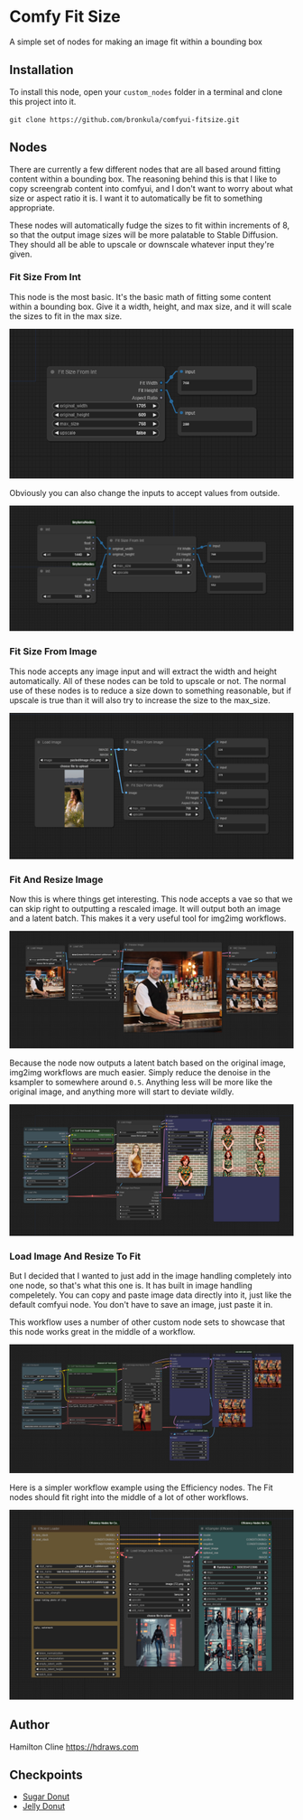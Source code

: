 # Comfy Fit Size

A simple set of nodes for making an image fit within a bounding box

## Installation

To install this node, open your `custom_nodes` folder in a terminal and clone this project into it.

`git clone https://github.com/bronkula/comfyui-fitsize.git`

## Nodes

There are currently a few different nodes that are all based around fitting content within a bounding box. The reasoning behind this is that I like to copy screengrab content into comfyui, and I don't want to worry about what size or aspect ratio it is. I want it to automatically be fit to something appropriate.

These nodes will automatically fudge the sizes to fit within increments of 8, so that the output image sizes will be more palatable to Stable Diffusion. They should all be able to upscale or downscale whatever input they're given.

### Fit Size From Int

This node is the most basic. It's the basic math of fitting some content within a bounding box. Give it a width, height, and max size, and it will scale the sizes to fit in the max size.

![Fit Size From Int](assets/fitsizefromint.png)

Obviously you can also change the inputs to accept values from outside.

![Fit Size From Int](assets/fitsizefromintb.png)

### Fit Size From Image

This node accepts any image input and will extract the width and height automatically. All of these nodes can be told to upscale or not. The normal use of these nodes is to reduce a size down to something reasonable, but if upscale is true than it will also try to increase the size to the max_size.

![Fit Size From Image](assets/fitsizefromimage.png)

### Fit And Resize Image

Now this is where things get interesting. This node accepts a vae so that we can skip right to outputting a rescaled image. It will output both an image and a latent batch. This makes it a very useful tool for img2img workflows. 

![Fit Resize Image](assets/fitresizeimage.png)

Because the node now outputs a latent batch based on the original image, img2img workflows are much easier. Simply reduce the denoise in the ksampler to somewhere around `0.5`. Anything less will be more like the original image, and anything more will start to deviate wildly.

![Fit Resize Image](assets/fitresizeimagec.png)

### Load Image And Resize To Fit

But I decided that I wanted to just add in the image handling completely into one node, so that's what this one is. It has built in image handling compeletely. You can copy and paste image data directly into it, just like the default comfyui node. You don't have to save an image, just paste it in.

This workflow uses a number of other custom node sets to showcase that this node works great in the middle of a workflow.

![Fit Resize Image](assets/loadtofitresizeimage.png)

Here is a simpler workflow example using the Efficiency nodes. The Fit nodes should fit right into the middle of a lot of other workflows.

![Fit Resize Image](assets/loadtofitresizeimageb.png)

## Author

Hamilton Cline https://hdraws.com

## Checkpoints

- [Sugar Donut](https://civitai.com/models/161043/sugar-donut)
- [Jelly Donut](https://civitai.com/models/156381/jelly-donut)